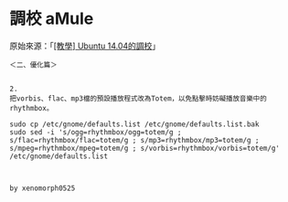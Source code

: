 
# 調校 aMule

原始來源：「[[教學] Ubuntu 14.04的調校](http://www.ubuntu-tw.org/modules/newbb/viewtopic.php?post_id=317196#forumpost317196P)」

```
＜二、優化篇＞


2.
把vorbis、flac、mp3檔的預設播放程式改為Totem，以免點擊時妨礙播放音樂中的rhythmbox。

sudo cp /etc/gnome/defaults.list /etc/gnome/defaults.list.bak
sudo sed -i 's/ogg=rhythmbox/ogg=totem/g ; s/flac=rhythmbox/flac=totem/g ; s/mp3=rhythmbox/mp3=totem/g ; s/mpeg=rhythmbox/mpeg=totem/g ; s/vorbis=rhythmbox/vorbis=totem/g' /etc/gnome/defaults.list



by xenomorph0525
```
